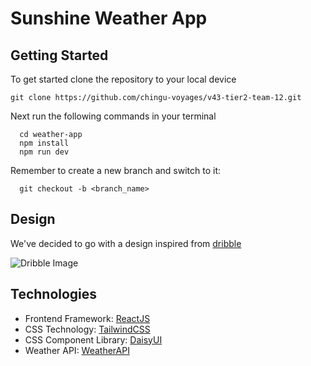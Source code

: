 # Sunshine Weather App

## Getting Started
To get started clone the repository to your local device
```
git clone https://github.com/chingu-voyages/v43-tier2-team-12.git
```
Next run the following commands in your terminal
```
  cd weather-app
  npm install
  npm run dev
```
Remember to create a new branch and switch to it:
```
  git checkout -b <branch_name>
```

## Design

We've decided to go with a design inspired from [dribble](https://dribbble.com/shots/19113627-Weather-Dashboard)

![Dribble Image](https://cdn.dribbble.com/userupload/3271870/file/original-3f89e8deb8210c932a7f6b9bb4989660.jpg?resize=1600x1200)

## Technologies

- Frontend Framework: [ReactJS](https://react.dev)
- CSS Technology: [TailwindCSS](https://tailwindcss.com)
- CSS Component Library: [DaisyUI](https://daisyui.com)
- Weather API: [WeatherAPI](https://www.weatherapi.com/)